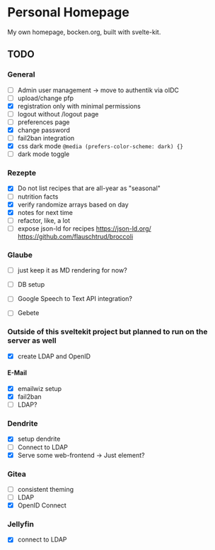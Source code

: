 # Personal Homepage

My own homepage, bocken.org, built with svelte-kit.

## TODO
### General
- [ ] Admin user management -> move to authentik via oIDC
- [ ] upload/change pfp
- [x] registration only with minimal permissions
- [ ] logout without /logout page
- [ ] preferences page
- [x] change password
- [ ] fail2ban integration
- [x] css dark mode `@media (prefers-color-scheme: dark) {}`
- [ ] dark mode toggle

### Rezepte
- [x] Do not list recipes that are all-year as "seasonal"
- [ ] nutrition facts
- [x] verify randomize arrays based on day
- [x] notes for next time
- [ ] refactor, like, a lot
- [ ] expose json-ld for recipes https://json-ld.org/ https://github.com/flauschtrud/broccoli

### Glaube
- [ ] just keep it as MD rendering for now?
- [ ] DB setup
- [ ] Google Speech to Text API integration?
- [ ] Gebete


### Outside of this sveltekit project but planned to run on the server as well
- [x] create LDAP and OpenID

#### E-Mail
- [x] emailwiz setup
- [x] fail2ban
- [ ] LDAP?

### Dendrite
- [x] setup dendrite
- [ ] Connect to LDAP
- [x] Serve some web-frontend -> Just element?

### Gitea
- [ ] consistent theming
- [ ] LDAP
- [x] OpenID Connect

### Jellyfin
- [x] connect to LDAP
